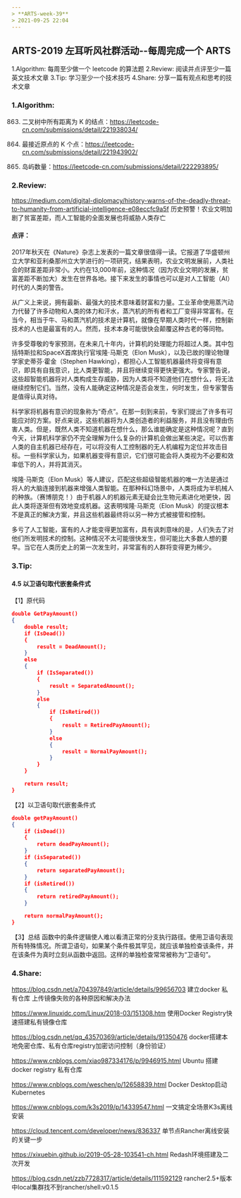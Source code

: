```yaml
---
> **ARTS-week-39**
> 2021-09-25 22:04
---
```



## ARTS-2019 左耳听风社群活动--每周完成一个 ARTS
1.Algorithm: 每周至少做一个 leetcode 的算法题
2.Review: 阅读并点评至少一篇英文技术文章
3.Tip: 学习至少一个技术技巧
4.Share: 分享一篇有观点和思考的技术文章

### 1.Algorithm:

863. 二叉树中所有距离为 K 的结点：https://leetcode-cn.com/submissions/detail/221938034/

973. 最接近原点的 K 个点：https://leetcode-cn.com/submissions/detail/221943902/

200. 岛屿数量：https://leetcode-cn.com/submissions/detail/222293895/

### 2.Review:

https://medium.com/digital-diplomacy/history-warns-of-the-deadly-threat-to-humanity-from-artificial-intelligence-e08eccfc9a5f
历史预警！农业文明加剧了贫富差距，而人工智能的全面发展也将威胁人类存亡

#### 点评：

2017年秋天在《Nature》杂志上发表的一篇文章很值得一读。它报道了华盛顿州立大学和亚利桑那州立大学进行的一项研究，结果表明，农业文明发展前，人类社会的财富差距非常小。大约在13,000年前，这种情况（因为农业文明的发展，贫富差距不断加大）发生在世界各地。接下来发生的事情也可以是对人工智能（AI）时代的人类的警告。

从广义上来说，拥有最新、最强大的技术意味着财富和力量。工业革命使用蒸汽动力代替了许多动物和人类的体力和汗水，蒸汽机的所有者和工厂变得非常富有。在当今，相当于牛、马和蒸汽机的技术是计算机，就像在早期人类时代一样，控制新技术的人也是最富有的人。然而，技术本身可能很快会颠覆这种古老的等同物。

许多受尊敬的专家预测，在未来几十年内，计算机的处理能力将超过人类。其中包括特斯拉和SpaceX首席执行官埃隆·马斯克（Elon Musk），以及已故的理论物理学家史蒂芬·霍金（Stephen Hawking），都担心人工智能机器最终将变得有意识，即具有自我意识，比人类更智能，并且将继续变得更快更强大。专家警告说，这些超智能机器将对人类构成生存威胁，因为人类将不知道他们在想什么，将无法继续控制它们。当然，没有人能确定这种情况是否会发生，何时发生，但专家警告是值得认真对待。

科学家将机器有意识的现象称为“奇点”。在那一刻到来前，专家们提出了许多有可能应对的方案。好点来说，这些机器将为人类创造者的利益服务，并且没有理由伤害人类。但是，既然人类不知道机器在想什么，那么谁能确定是这种情况呢？直到今天，计算机科学家仍不完全理解为什么复杂的计算机会做出某些决定。可以伤害人类的自主机器已经存在，可以将没有人工控制器的无人机编程为定位并攻击目标。一些科学家认为，如果机器变得有意识，它们很可能会将人类视为不必要和效率低下的人，并将其消灭。

埃隆·马斯克（Elon Musk）等人建议，匹配这些超级智能机器的唯一方法是通过将人的大脑连接到机器来增强人类智能。在那种科幻场景中，人类将成为半机械人的种族。（赛博朋克！）由于机器人的机器元素无疑会比生物元素进化地更快，因此人类将逐渐但有效地变成机器。这表明埃隆·马斯克（Elon Musk）的提议根本不是真正的解决方案，并且这些机器最终将以另一种方式被接管和控制。

多亏了人工智能，富有的人才能变得更加富有，具有讽刺意味的是，人们失去了对他们所发明技术的控制。这种情况不太可能很快发生，但可能比大多数人想的要早。当它在人类历史上的第一次发生时，非常富有的人群将变得更为稀少。

### 3.Tip:

#### 4.5 以卫语句取代嵌套条件式

【1】原代码
```json
double GetPayAmount()
{
    double result;
    if (IsDead())
    {
        result = DeadAmount();
    }
    else
    {
        if (IsSeparated())
        {
            result = SeparatedAmount();
        }
        else
        {
            if (IsRetired())
            {
                result = RetiredPayAmount();
            }
            else
            {
                result = NormalPayAmount();
            }
        }
    }

    return result;
}
```
【2】以卫语句取代嵌套条件式
```json
double getPayAmount()
{
    if (isDead())
    {
        return deadPayAmount();
    }
    if (isSeparated())
    {
        return separatedPayAmount();
    }
    if (isRetired())
    {
        return retiredPayAmount();
    }

    return normalPayAmount();
}
```
【3】总结
函数中的条件逻辑使人难以看清正常的分支执行路径。使用卫语句表现所有特殊情况。所谓卫语句，如果某个条件极其罕见，就应该单独检查该条件，并在该条件为真时立刻从函数中返回。这样的单独检查常常被称为“卫语句”。

### 4.Share:

https://blog.csdn.net/a704397849/article/details/99656703
建立docker 私有仓库 上传镜像失败的各种原因和解决办法

https://www.linuxidc.com/Linux/2018-03/151308.htm
使用Docker Registry快速搭建私有镜像仓库

https://blog.csdn.net/qq_43570369/article/details/91350476
docker搭建本地免密仓库、私有仓库registry加密访问控制（身份验证）

https://www.cnblogs.com/xiao987334176/p/9946915.html
Ubuntu 搭建docker registry 私有仓库

https://www.cnblogs.com/weschen/p/12658839.html
Docker Desktop启动Kubernetes

https://www.cnblogs.com/k3s2019/p/14339547.html
一文搞定全场景K3s离线安装

https://cloud.tencent.com/developer/news/836337
单节点Rancher离线安装的关键一步

https://xixuebin.github.io/2019-05-28-103541-ch.html
Redash环境搭建及二次开发

https://blog.csdn.net/zzb7728317/article/details/111592129
rancher2.5+版本中local集群找不到rancher/shell:v0.1.5